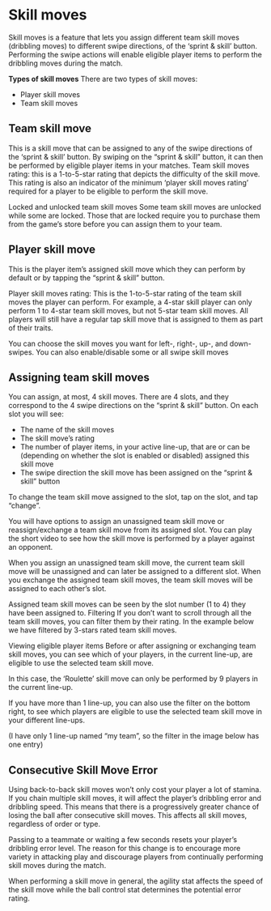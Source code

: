 # Skill moves

Skill moves is a feature that lets you assign different team skill moves (dribbling moves) to different swipe directions, of the ‘sprint & skill’ button. Performing the swipe actions will enable eligible player items to perform the dribbling moves during the match.

**Types of skill moves**
There are two types of skill moves:
* Player skill moves
* Team skill moves

## Team skill move

This is a skill move that can be assigned to any of the swipe directions of the ‘sprint & skill’ button. By swiping on the “sprint & skill” button, it can then be performed by eligible player items in your matches.
Team skill moves rating: this is a 1-to-5-star rating that depicts the difficulty of the skill move. This rating is also an indicator of the minimum ‘player skill moves rating’ required for a player to be eligible to perform the skill move.

Locked and unlocked team skill moves Some team skill moves are unlocked while some are locked. Those that are locked require you to purchase them from the game’s store before you can assign them to your team.

## Player skill move

This is the player item’s assigned skill move which they can perform by default or by tapping the “sprint & skill” button.

Player skill moves rating: This is the 1-to-5-star rating of the team skill moves the player can perform. For example, a 4-star skill player can only perform 1 to 4-star team skill moves, but not 5-star team skill moves. All players will still have a regular tap skill move that is assigned to them as part of their traits.

You can choose the skill moves you want for left-, right-, up-, and down- swipes. You can also enable/disable some or all swipe skill moves

## Assigning team skill moves

You can assign, at most, 4 skill moves. There are 4 slots, and they correspond to the 4 swipe directions on the “sprint & skill” button. On each slot you will see:

* The name of the skill moves
* The skill move’s rating
* The number of player items, in your active line-up, that are or can be (depending on whether the slot is enabled or disabled) assigned this skill move
* The swipe direction the skill move has been assigned on the “sprint & skill” button
  
To change the team skill move assigned to the slot, tap on the slot, and tap “change”.

You will have options to assign an unassigned team skill move or reassign/exchange a team skill move from its assigned slot. You can play the short video to see how the skill move is performed by a player against an opponent.

When you assign an unassigned team skill move, the current team skill move will be unassigned and can later be assigned to a different slot. When you exchange the assigned team skill moves, the team skill moves will be assigned to each other’s slot.

Assigned team skill moves can be seen by the slot number (1 to 4) they have been assigned to. Filtering If you don’t want to scroll through all the team skill moves, you can filter them by their rating. In the example below we have filtered by 3-stars rated team skill moves.

Viewing eligible player items Before or after assigning or exchanging team skill moves, you can see which of your players, in the current line-up, are eligible to use the selected team skill move.

In this case, the ‘Roulette’ skill move can only be performed by 9 players in the current line-up.

If you have more than 1 line-up, you can also use the filter on the bottom right, to see which players are eligible to use the selected team skill move in your different line-ups.

(I have only 1 line-up named “my team”, so the filter in the image below has one entry)

## Consecutive Skill Move Error
Using back-to-back skill moves won’t only cost your player a lot of stamina. If you chain multiple skill moves, it will affect the player’s dribbling error and dribbling speed. This means that there is a progressively greater chance of losing the ball after consecutive skill moves. This affects all skill moves, regardless of order or type.

Passing to a teammate or waiting a few seconds resets your player’s dribbling error level. The reason for this change is to encourage more variety in attacking play and discourage players from continually performing skill moves during the match.

When performing a skill move in general, the agility stat affects the speed of the skill move while the ball control stat determines the potential error rating.